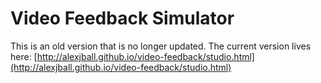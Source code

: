# Video Feedback Simulator

This is an old version that is no longer updated. The current version lives here: [http://alexjball.github.io/video-feedback/studio.html](http://alexjball.github.io/video-feedback/studio.html)
